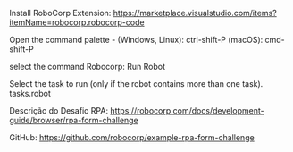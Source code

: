 Install RoboCorp Extension:
https://marketplace.visualstudio.com/items?itemName=robocorp.robocorp-code

Open the command palette - (Windows, Linux): ctrl-shift-P (macOS): cmd-shift-P

select the command Robocorp: Run Robot

Select the task to run (only if the robot contains more than one task).
tasks.robot

Descrição do Desafio RPA:
https://robocorp.com/docs/development-guide/browser/rpa-form-challenge

GitHub:
https://github.com/robocorp/example-rpa-form-challenge
